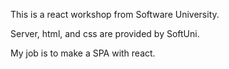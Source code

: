This is a react workshop from Software University.

Server, html, and css are provided by SoftUni. 

My job is to make a SPA with react. 
